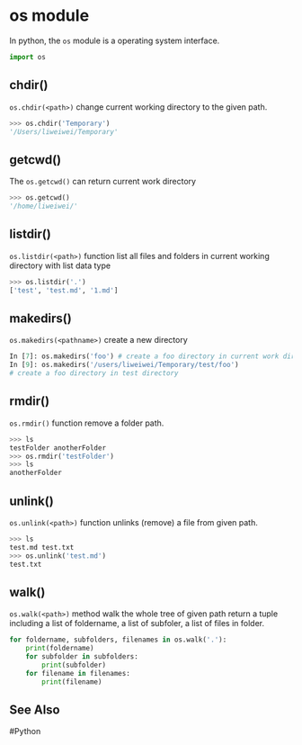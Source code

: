 # os module

In python, the `os` module is a operating system interface. 

``` python 
import os
```


## chdir()

`os.chdir(<path>)` change current working directory to the given path.

``` python
>>> os.chdir('Temporary')
'/Users/liweiwei/Temporary'
```

## getcwd()

The `os.getcwd()` can return current work directory

``` python
>>> os.getcwd()
'/home/liweiwei/'
```

## listdir()

`os.listdir(<path>)` function list all files and folders in current working directory with list data type

``` Python 
>>> os.listdir('.')
['test', 'test.md', '1.md']
```

## makedirs()

`os.makedirs(<pathname>)`  create a new directory
``` python
In [7]: os.makedirs('foo') # create a foo directory in current work directory
In [9]: os.makedirs('/users/liweiwei/Temporary/test/foo')
# create a foo directory in test directory
```

## rmdir()

`os.rmdir()` function remove a folder path.

``` python
>>> ls
testFolder anotherFolder
>>> os.rmdir('testFolder')
>>> ls
anotherFolder
```

## unlink()

`os.unlink(<path>)` function unlinks (remove) a file from given path. 

``` python
>>> ls
test.md test.txt
>>> os.unlink('test.md')
test.txt
```

## walk()

`os.walk(<path>)` method walk the whole tree of given path return a tuple including a list of foldername, a list of subfoler, a list of files in folder. 
``` Python
for foldername, subfolders, filenames in os.walk('.'):
	print(foldername)
	for subfolder in subfolders:
		print(subfolder)
	for filename in filenames:
		print(filename)
```

## See Also

#Python 